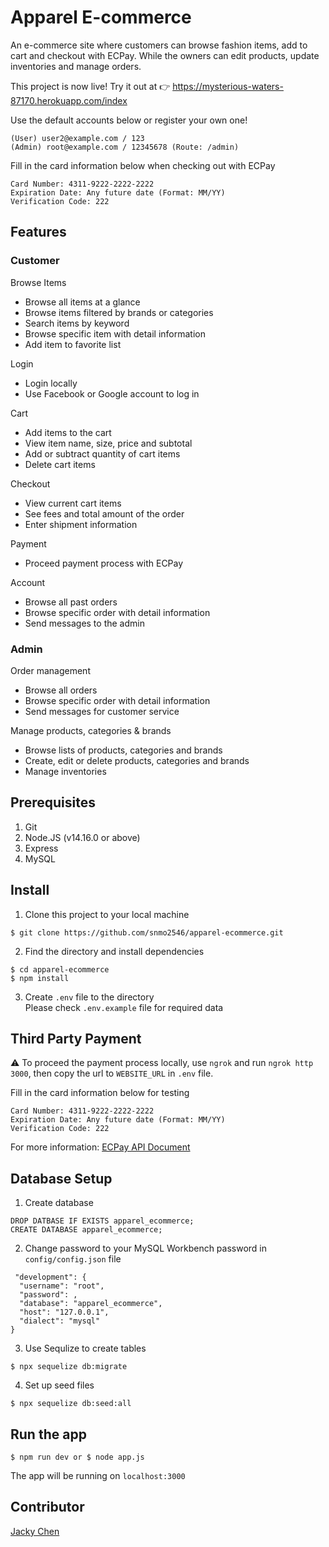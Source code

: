 # Apparel E-commerce

An e-commerce site where customers can browse fashion items, add to cart and checkout with ECPay. While the owners can edit products, update inventories and manage orders.

This project is now live! Try it out at 👉 https://mysterious-waters-87170.herokuapp.com/index <br>

Use the default accounts below or register your own one!
<pre><code>(User) user2@example.com / 123 
(Admin) root@example.com / 12345678 (Route: /admin)</code></pre>

Fill in the card information below when checking out with ECPay
<pre><code>Card Number: 4311-9222-2222-2222
Expiration Date: Any future date (Format: MM/YY)
Verification Code: 222</code></pre>

## Features
### Customer
Browse Items
* Browse all items at a glance
* Browse items filtered by brands or categories
* Search items by keyword
* Browse specific item with detail information
* Add item to favorite list

Login
* Login locally
* Use Facebook or Google account to log in

Cart
* Add items to the cart
* View item name, size, price and subtotal
* Add or subtract quantity of cart items
* Delete cart items

Checkout
* View current cart items
* See fees and total amount of the order
* Enter shipment information

Payment
* Proceed payment process with ECPay

Account
* Browse all past orders
* Browse specific order with detail information
* Send messages to the admin

### Admin
Order management
* Browse all orders
* Browse specific order with detail information
* Send messages for customer service

Manage products, categories & brands
* Browse lists of products, categories and brands
* Create, edit or delete products, categories and brands
* Manage inventories

## Prerequisites
1. Git
2. Node.JS (v14.16.0 or above)
3. Express
4. MySQL

## Install
1. Clone this project to your local machine
<pre><code>$ git clone https://github.com/snmo2546/apparel-ecommerce.git</code></pre>
2. Find the directory and install dependencies
<pre><code>$ cd apparel-ecommerce
$ npm install</code></pre>
3. Create `.env` file to the directory<br>
Please check `.env.example` file for required data

## Third Party Payment
⚠ To proceed the payment process locally, use `ngrok` and run `ngrok http 3000`, then copy the url to `WEBSITE_URL` in `.env` file.

Fill in the card information below for testing
<pre><code>Card Number: 4311-9222-2222-2222
Expiration Date: Any future date (Format: MM/YY)
Verification Code: 222</code></pre>

For more information: [ECPay API Document](https://www.ecpay.com.tw/Content/files/ecpay011EN.pdf)

## Database Setup
1. Create database
<pre><code>DROP DATBASE IF EXISTS apparel_ecommerce;
CREATE DATABASE apparel_ecommerce;</code></pre>

2. Change password to your MySQL Workbench password in `config/config.json` file
<pre><code> "development": {
  "username": "root",
  "password": <YOUR MySQL Workbench Password>,
  "database": "apparel_ecommerce",
  "host": "127.0.0.1",
  "dialect": "mysql"
}</code></pre>

3. Use Sequlize to create tables
<pre><code>$ npx sequelize db:migrate</code></pre>

4. Set up seed files
<pre><code>$ npx sequelize db:seed:all</code></pre>

## Run the app
<pre><code>$ npm run dev or $ node app.js</code></pre>
The app will be running on `localhost:3000`

## Contributor
[Jacky Chen](https://github.com/snmo2546)
